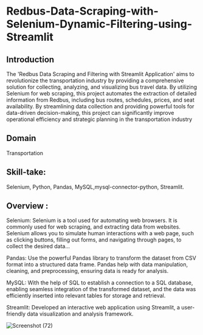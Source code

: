 # Redbus-Data-Scraping-with-Selenium-Dynamic-Filtering-using-Streamlit
## Introduction 
The 'Redbus Data Scraping and Filtering with Streamlit Application' aims to revolutionize the transportation industry by providing a comprehensive solution for collecting, analyzing, and visualizing bus travel data. By utilizing Selenium for web scraping, this project automates the extraction of detailed information from Redbus, including bus routes, schedules, prices, and seat availability. By streamlining data collection and providing powerful tools for data-driven decision-making, this project can significantly improve operational efficiency and strategic planning in the transportation industry
## Domain 
Transportation
## Skill-take:  
Selenium, Python, Pandas, MySQL,mysql-connector-python, Streamlit.
## Overview :
Selenium: Selenium is a tool used for automating web browsers. It is commonly used for web scraping, and extracting data from websites. Selenium allows you to simulate human interactions with a web page, such as clicking buttons, filling out forms, and navigating through pages, to collect the desired data...

Pandas: Use the powerful Pandas library to transform the dataset from CSV format into a structured data frame. Pandas help with data manipulation, cleaning, and preprocessing, ensuring data is ready for analysis.

MySQL: With the help of SQL to establish a connection to a SQL database, enabling seamless integration of the transformed dataset, and the data was efficiently inserted into relevant tables for storage and retrieval.

Streamlit: Developed an interactive web application using Streamlit, a user-friendly data visualization and analysis framework.

![Screenshot (72)](https://github.com/user-attachments/assets/955528e7-b0a3-47a0-a706-fa4b904bf7c2)

